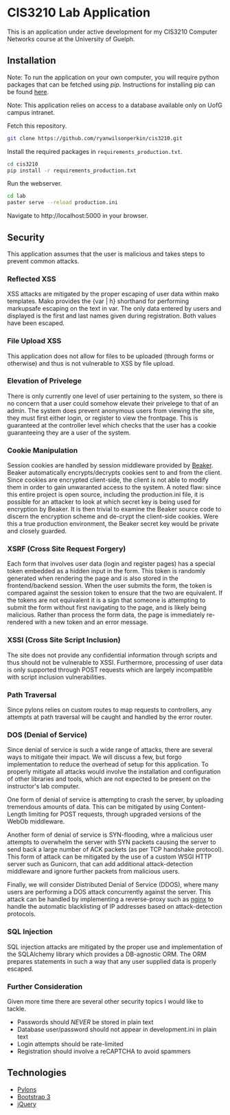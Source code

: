 CIS3210 Lab Application
=======================

This is an application under active development for my CIS3210 Computer
Networks course at the University of Guelph.

Installation
------------

Note: To run the application on your own computer, you will require python packages
that can be fetched using *pip*. Instructions for installing pip can be found 
[here](http://pip.readthedocs.org/en/latest/installing.html).

Note: This application relies on access to a database available only on UofG campus intranet.

Fetch this repository.
```bash
git clone https://github.com/ryanwilsonperkin/cis3210.git
```

Install the required packages in `requirements_production.txt`.
```bash
cd cis3210
pip install -r requirements_production.txt
```

Run the webserver.
```bash
cd lab
paster serve --reload production.ini
```

Navigate to http://localhost:5000 in your browser.

Security
--------

This application assumes that the user is malicious and takes steps
to prevent common attacks.

### Reflected XSS

XSS attacks are mitigated by the proper escaping of user data within mako
templates.  Mako provides the {var | h} shorthand for performing markupsafe
escaping on the text in var. The only data entered by users and displayed is
the first and last names given during registration. Both values have been
escaped.

### File Upload XSS

This application does not allow for files to be uploaded (through forms or
otherwise) and thus is not vulnerable to XSS by file upload.

### Elevation of Privelege

There is only currently one level of user pertaining to the system, so there is
no concern that a user could somehow elevate their privelege to that of an
admin. The system does prevent anonymous users from viewing the site, they must
first either login, or register to view the frontpage. This is guaranteed at
the controller level which checks that the user has a cookie guaranteeing they
are a user of the system.

### Cookie Manipulation

Session cookies are handled by session middleware provided by
[Beaker](http://beaker.readthedocs.org/en/latest). Beaker automatically
encrypts/decrypts cookies sent to and from the client. Since cookies are
encrypted client-side, the client is not able to modify them in order to gain
unwaranted access to the system. A noted flaw: since this entire project
is open source, including the production.ini file, it is possible for an
attacker to look at which secret key is being used for encryption by Beaker. It
is then trivial to examine the Beaker source code to discern the encryption
scheme and de-crypt the client-side cookies. Were this a true production
environment, the Beaker secret key would be private and closely guarded.

### XSRF (Cross Site Request Forgery)

Each form that involves user data (login and register pages) has a special
token embedded as a hidden input in the form. This token is randomly generated
when rendering the page and is also stored in the frontend/backend session.
When the user submits the form, the token is compared against the session
token to ensure that the two are equivalent. If the tokens are not equivalent
it is a sign that someone is attempting to submit the form without first
navigating to the page, and is likely being malicious. Rather than process the
form data, the page is immediately re-rendered with a new token and an error
message.

### XSSI (Cross Site Script Inclusion)

The site does not provide any confidential information through scripts and
thus should not be vulnerable to XSSI. Furthermore, processing of user data is
only supported through POST requests which are largely incompatible with
script inclusion vulnerabilities.

### Path Traversal

Since pylons relies on custom routes to map requests to controllers, any
attempts at path traversal will be caught and handled by the error router.

### DOS (Denial of Service)

Since denial of service is such a wide range of attacks, there are several
ways to mitigate their impact. We will discuss a few, but forgo implementation
to reduce the overhead of setup for this application. To properly mitigate all
attacks would involve the installation and configuration of other libraries
and tools, which are not expected to be present on the instructor's lab
computer.

One form of denial of service is attempting to crash the server, by uploading
tremendous amounts of data. This can be mitigated by using Content-Length
limiting for POST requests, through upgraded versions of the WebOb middleware.

Another form of denial of service is SYN-flooding, whre a malicious user
attempts to overwhelm the server with SYN packets causing the server to send
back a large number of ACK packets (as per TCP handshake protocol). This
form of attack can be mitigated by the use of a custom WSGI HTTP server such as
Gunicorn, that can add additional attack-detection middleware and ignore
further packets from malicious users.

Finally, we will consider Distributed Denial of Service (DDOS), where many
users are performing a DOS attack concurrently against the server. This attack
can be handled by implementing a reverse-proxy such as
[nginx](http://wiki.nginx.org/Main) to handle the automatic blacklisting of IP
addresses based on attack-detection protocols.

### SQL Injection

SQL injection attacks are mitigated by the proper use and implementation of the
SQLAlchemy library which provides a DB-agnostic ORM. The ORM prepares
statements in such a way that any user supplied data is properly escaped.

### Further Consideration

Given more time there are several other security topics I would like to tackle.

* Passwords should *NEVER* be stored in plain text
* Database user/password should not appear in development.ini in plain text
* Login attempts should be rate-limited
* Registration should involve a reCAPTCHA to avoid spammers
    
Technologies
------------
* [Pylons](http://www.pylonsproject.org/projects/pylons-framework/about)
* [Bootstrap 3](http://getbootstrap.com/)
* [jQuery](http://jquery.com/)
